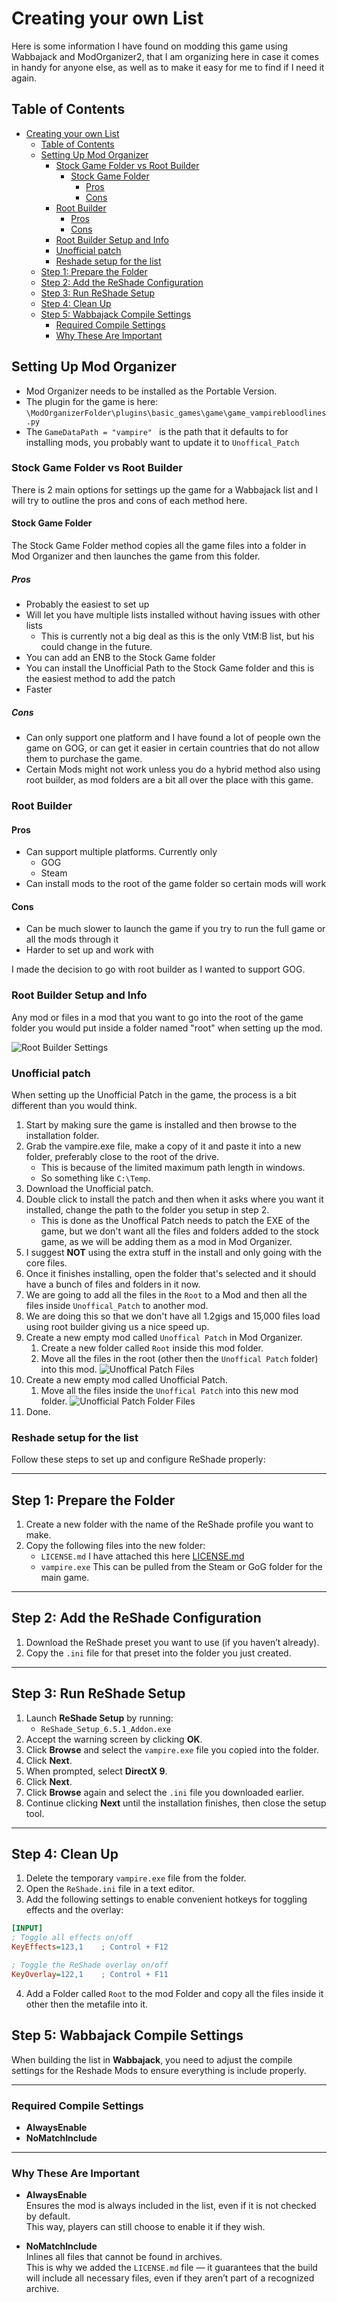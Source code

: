 # Creating your own List

Here is some information I have found on modding this game using Wabbajack and ModOrganizer2, that I am organizing here in case it comes in handy for anyone else, as well as to make it easy for me to find if I need it again.

## Table of Contents
- [Creating your own List](#creating-your-own-list)
  - [Table of Contents](#table-of-contents)
  - [Setting Up Mod Organizer](#setting-up-mod-organizer)
    - [Stock Game Folder vs Root Builder](#stock-game-folder-vs-root-builder)
      - [Stock Game Folder](#stock-game-folder)
        - [Pros](#pros)
        - [Cons](#cons)
    - [Root Builder](#root-builder)
      - [Pros](#pros-1)
      - [Cons](#cons-1)
    - [Root Builder Setup and Info](#root-builder-setup-and-info)
    - [Unofficial patch](#unofficial-patch)
    - [Reshade setup for the list](#reshade-setup-for-the-list)
  - [Step 1: Prepare the Folder](#step-1-prepare-the-folder)
  - [Step 2: Add the ReShade Configuration](#step-2-add-the-reshade-configuration)
  - [Step 3: Run ReShade Setup](#step-3-run-reshade-setup)
  - [Step 4: Clean Up](#step-4-clean-up)
  - [Step 5: Wabbajack Compile Settings](#step-5-wabbajack-compile-settings)
    - [Required Compile Settings](#required-compile-settings)
    - [Why These Are Important](#why-these-are-important)

## Setting Up Mod Organizer

- Mod Organizer needs to be installed as the Portable Version.
- The plugin for the game is here:  `\ModOrganizerFolder\plugins\basic_games\game\game_vampirebloodlines.py`
- The  `GameDataPath = "vampire" `  is the path that it defaults to for installing mods, you probably want to update it to `Unoffical_Patch`

### Stock Game Folder vs Root Builder

There is 2 main options for settings up the game for a Wabbajack list and I will try to outline the pros and cons of each method here.

#### Stock Game Folder

The Stock Game Folder method copies all the game files into a folder in Mod Organizer and then launches the game from this folder.

##### Pros

- Probably the easiest to set up
- Will let you have multiple lists installed without having issues with other lists
  - This is currently not a big deal as this is the only VtM:B list, but his could change in the future.
- You can add an ENB to the Stock Game folder
- You can install the Unofficial Path to the Stock Game folder and this is the easiest method to add the patch
- Faster

##### Cons

- Can only support one platform and I have found a lot of people own the game on GOG, or can get it easier in certain countries that do not allow them to purchase the game.
- Certain Mods might not work unless you do a hybrid method also using root builder, as mod folders are a bit all over the place with this game.

### Root Builder

#### Pros

- Can support multiple platforms. Currently only
  - GOG
  - Steam
- Can install mods to the root of the game folder so certain mods will work

#### Cons

- Can be much slower to launch the game if you try to run the full game or all the mods through it
- Harder to set up and work with

I made the decision to go with root builder as I wanted to support GOG.

### Root Builder Setup and Info

Any mod or files in a mod that you want to go into the root of the game folder you would put inside a folder named "root" when setting up the mod.

![Root Builder Settings](img/RootBuilder.png)

### Unofficial patch

When setting up the Unofficial Patch in the game, the process is a bit different than you would think.

1. Start by making sure the game is installed and then browse to the installation folder.
2. Grab the vampire.exe file, make a copy of it and paste it into a new folder, preferably close to the root of the drive.
   - This is because of the limited maximum path length in windows.
   - So something like `C:\Temp`.
3. Download the Unofficial patch.
4. Double click to install the patch and then when it asks where you want it installed, change the path to the folder you setup in step 2.
   - This is done as the Unoffical Patch needs to patch the EXE of the game, but we don't want all the files and folders added to the stock game, as we will be adding them as a mod in Mod Organizer.
5. I suggest **NOT** using the extra stuff in the install and only going with the core files.
6. Once it finishes installing, open the folder that's selected and it should have a bunch of files and folders in it now.
7. We are going to add all the files in the `Root` to a Mod and then all the files inside `Unoffical_Patch` to another mod.
8. We are doing this so that we don't have all 1.2gigs and 15,000 files load using root builder giving us a nice speed up.
9. Create a new empty mod called `Unoffical Patch` in Mod Organizer.
   1. Create a new folder called `Root` inside this mod folder.  
   2. Move all the files in the root (other then the `Unoffical Patch` folder) into this mod.
   ![Unoffical Patch Files](img/UnofficialPatch%20Folder.png)
10. Create a new empty mod called Unofficial Patch.
    1. Move all the files inside the `Unoffical Patch` into this new mod folder.
    ![Unofficial Patch Folder Files](img/UnofficialPatch%20Folder%20Folder.png)
11. Done.

### Reshade setup for the list

Follow these steps to set up and configure ReShade properly:

---

## Step 1: Prepare the Folder
1. Create a new folder with the name of the ReShade profile you want to make.  
2. Copy the following files into the new folder:  
   - `LICENSE.md`  I have attached this here [LICENSE.md](/img/Files/LICENSE.md)
   - `vampire.exe`  This can be pulled from the Steam or GoG folder for the main game.

---

## Step 2: Add the ReShade Configuration
1. Download the ReShade preset you want to use (if you haven’t already).  
2. Copy the `.ini` file for that preset into the folder you just created.  

---

## Step 3: Run ReShade Setup
1. Launch **ReShade Setup** by running:  
   - `ReShade_Setup_6.5.1_Addon.exe`  
2. Accept the warning screen by clicking **OK**.  
3. Click **Browse** and select the `vampire.exe` file you copied into the folder.  
4. Click **Next**.  
5. When prompted, select **DirectX 9**.  
6. Click **Next**.  
7. Click **Browse** again and select the `.ini` file you downloaded earlier.  
8. Continue clicking **Next** until the installation finishes, then close the setup tool.  

---

## Step 4: Clean Up
1. Delete the temporary `vampire.exe` file from the folder.  
2. Open the `ReShade.ini` file in a text editor.  
3. Add the following settings to enable convenient hotkeys for toggling effects and the overlay:

```ini
[INPUT]
; Toggle all effects on/off
KeyEffects=123,1    ; Control + F12

; Toggle the ReShade overlay on/off
KeyOverlay=122,1    ; Control + F11
```
4. Add a Folder called `Root` to the mod Folder and copy all the files inside it other then the metafile into it.

## Step 5: Wabbajack Compile Settings

When building the list in **Wabbajack**, you need to adjust the compile settings for the Reshade Mods to ensure everything is include properly.

---

### Required Compile Settings
- **AlwaysEnable**  
- **NoMatchInclude**

---

### Why These Are Important
- **AlwaysEnable**  
  Ensures the mod is always included in the list, even if it is not checked by default.  
  This way, players can still choose to enable it if they wish.  

- **NoMatchInclude**  
  Inlines all files that cannot be found in archives.  
  This is why we added the `LICENSE.md` file — it guarantees that the build will include all necessary files, even if they aren’t part of a recognized archive.  